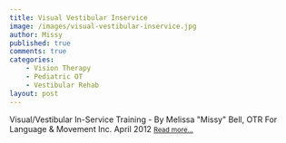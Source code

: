 ```yaml
---
title: Visual Vestibular Inservice
image: /images/visual-vestibular-inservice.jpg
author: Missy
published: true
comments: true
categories: 
    - Vision Therapy
    - Pediatric OT
    - Vestibular Rehab
layout: post
---
```


Visual/Vestibular In-Service Training - By Melissa "Missy" Bell, OTR For Language & Movement Inc. April 2012 <small> [Read more...](/docs/visual-vestibular-presentation.pptx)</small>

<!--<embed src="/docs/new-safe-driving-product-for-families.pdf" width="1000" height="1000" type="application/pdf"/>-->

<!--
<div class="embed-responsive embed-responsive-16by9">
  <iframe class="embed-responsive-item" src="/docs/sensory-processing-spd-and-si.pptx" allowfullscreen></iframe>
</div>-->
